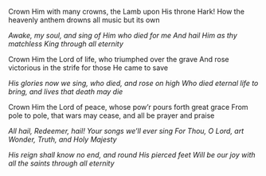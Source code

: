 Crown Him with many crowns, the Lamb upon His throne 
Hark! How the heavenly anthem drowns all music but its own

*Awake, my soul, and sing of Him who died for me* 
*And hail Him as thy matchless King through all eternity*

Crown Him the Lord of life, who triumphed over the grave 
And rose victorious in the strife for those He came to save

*His glories now we sing, who died, and rose on high* 
*Who died eternal life to bring, and lives that death may die*

Crown Him the Lord of peace, whose pow’r pours forth great grace 
From pole to pole, that wars may cease, and all be prayer and praise

*All hail, Redeemer, hail! Your songs we’ll ever sing* 
*For Thou, O Lord, art Wonder, Truth, and Holy Majesty*

*His reign shall know no end, and round His pierced feet* 
*Will be our joy with all the saints through all eternity*
